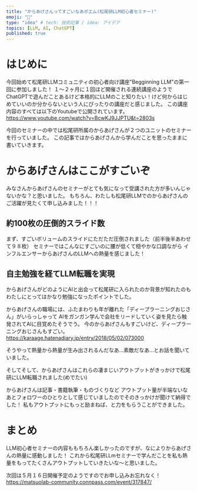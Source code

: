 ```yaml
---
title: "からあげさんってすごいなあポエム(松尾研LLM初心者セミナー)"
emoji: "🍗"
type: "idea" # tech: 技術記事 / idea: アイデア
topics: [LLM, AI, ChatGPT]
published: true
---
```


# はじめに
今回始めて松尾研LLMコミュニティの初心者向け講座"Begginning LLM"の第一回に参加しました！
１～２ヶ月に１回ほど開催される連続講座のようでChatGPTで遊んだことあるけど本格的にLLMのこと知りたい！けど何からはじめていいのか分からないという人にぴったりの講座だと感じました。
この講座内容のすべては以下のYoutubeで公開されています。
https://www.youtube.com/watch?v=BcwKJ9JJPTU&t=2803s

今回のセミナーの中では松尾研所属のからあげさんが２つのユニットのセミナーを行っていました。
この記事ではからあげさんから学んだことを思ったままに書いていきます。

# からあげさんはここがすごいぞ
みなさんからあげさんのセミナーがとても気になって受講された方が多いんじゃないかな？と思いました。
もちろん、わたしも松尾研LLMでのからあげさんのご活躍が見たくて申し込みました！！！

## 約100枚の圧倒的スライド数
まず、すごいボリュームのスライドにただただ圧倒されました（前半後半あわせて９８枚）
セミナーではこんなにすごいのに腰が低くて穏やかな口調ながら
インフルエンサーからあげさんのLLMへの熱量を感じました！

## 自主勉強を経てLLM転職を実現
からあげさんがどのようにAIと出会って松尾研に入られたのか背景が知れたのも
わたしにとってはかなり勉強になったポイントでした。

からあげさんの職場には、ふたまわりも年が離れた「ディープラーニングおじさん」がいらっしゃって
AIをガンガン学んで会社をリードしていく姿を見たら触発されてAIに目覚めたそうでう。
今のからあげさんもすごいけど、ディープラーニングおじさんもすごい。
https://karaage.hatenadiary.jp/entry/2018/05/02/073000

そうやって熱量から熱量が生み出されるんだなあ...素敵だなあ...とお話を聞いていました。

そしてそして、からあげさんはこれらの凄まじいアウトプットがきっかけで松尾研にLLM転職されました(めでたい)

からあげさんは記事・書籍執筆・ものづくりなど
アウトプット量が半端ないなあとフォロワーのひとりとして感じていましたのでそのきっかけが聞けて納得でした！
私もアウトプットにもっと励まねば、と力をもらうことができました。

# まとめ
LLM初心者セミナーの内容ももちろん楽しかったのですが、なによりからあげさんの熱量に感動しました！
これから松尾研LLmセミナーで学んだことを私も熱量をもってたくさんアウトプットしていきたいな～と思いました。

次回は５月１６日開催予定のようですのでお申し込みお忘れなく！
https://matsuolab-community.connpass.com/event/317847/

